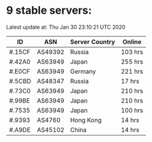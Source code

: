 # 9 stable servers:

Latest update at: Thu Jan 30 23:10:21 UTC 2020

| ID | ASN | Server Country | Online |
| -- | --- | -------------- | ------ |
| #.15CF | AS49392 | Russia | 103 hrs |
| #.42A0 | AS63949 | Japan | 255 hrs |
| #.E0CF | AS63949 | Germany | 221 hrs |
| #.5CBD | AS48347 | Russia | 17 hrs |
| #.73C0 | AS63949 | Japan | 210 hrs |
| #.99BE | AS63949 | Japan | 210 hrs |
| #.7535 | AS63949 | Japan | 100 hrs |
| #.9393 | AS4760 | Hong Kong | 14 hrs |
| #.A9DE | AS45102 | China | 14 hrs |

